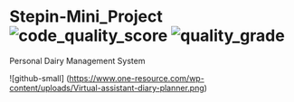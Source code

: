 # Stepin-Mini_Project  ![code_quality_score](https://www.code-inspector.com/project/27558/status/svg)  ![quality_grade](https://www.code-inspector.com/project/27558/score/svg)
Personal Dairy Management System

![github-small] (https://www.one-resource.com/wp-content/uploads/Virtual-assistant-diary-planner.png)
